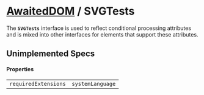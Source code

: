 # [AwaitedDOM](/docs/hero/basic-client/awaited-dom) <span>/</span> SVGTests

<div class='overview'>The <strong><code>SVGTests</code></strong> interface is used to reflect conditional processing attributes and is mixed into other interfaces for elements that support these attributes.</div>

## Unimplemented Specs

#### Properties

|     |     |
| --- | --- |
| `requiredExtensions` | `systemLanguage` |
